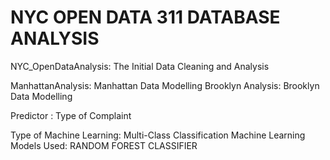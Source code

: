 # NYC OPEN DATA 311 DATABASE ANALYSIS


NYC_OpenDataAnalysis: The Initial Data Cleaning and Analysis 

ManhattanAnalysis: Manhattan Data Modelling
Brooklyn Analysis: Brooklyn Data Modelling

Predictor : Type of Complaint

Type of Machine Learning: Multi-Class Classification
Machine Learning Models Used: RANDOM FOREST CLASSIFIER
